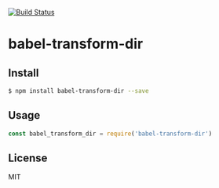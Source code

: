 [![Build Status](https://travis-ci.org/kaelzhang/babel-transform-dir.svg?branch=master)](https://travis-ci.org/kaelzhang/babel-transform-dir)
<!-- optional appveyor tst
[![Windows Build Status](https://ci.appveyor.com/api/projects/status/github/kaelzhang/babel-transform-dir?branch=master&svg=true)](https://ci.appveyor.com/project/kaelzhang/babel-transform-dir)
-->
<!-- optional npm version
[![NPM version](https://badge.fury.io/js/babel-transform-dir.svg)](http://badge.fury.io/js/babel-transform-dir)
-->
<!-- optional npm downloads
[![npm module downloads per month](http://img.shields.io/npm/dm/babel-transform-dir.svg)](https://www.npmjs.org/package/babel-transform-dir)
-->
<!-- optional dependency status
[![Dependency Status](https://david-dm.org/kaelzhang/babel-transform-dir.svg)](https://david-dm.org/kaelzhang/babel-transform-dir)
-->

# babel-transform-dir

<!-- description -->

## Install

```sh
$ npm install babel-transform-dir --save
```

## Usage

```js
const babel_transform_dir = require('babel-transform-dir')
```

## License

MIT
